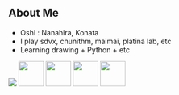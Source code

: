 ## About Me
<ul>
  <li>Oshi : Nanahira, Konata</li>
  <li>I play sdvx, chunithm, maimai, platina lab, etc</li>
  <li>Learning drawing + Python + etc</li>
</ul>

<img src="http://mazassumnida.wtf/api/v2/generate_badge?boj=pumpsnacktv"/>
<img src="https://avatars.githubusercontent.com/u/156066211?v=4" width="50" height="50" />
<img src="https://media1.tenor.com/m/y6V1TRkQHN4AAAAC/bocchi-the-rock-hitori-gotou.gif" width="50" height="50" />
<img src="https://media.tenor.com/ROTT22u3Vr0AAAA1/konata-lucky-star.webp" width="50" height="50" />
<img src="https://media1.tenor.com/m/zBd0oB5fL_MAAAAd/bocchi-the-rock-ryo-yamada.gif`" width="50 height="60"/>
